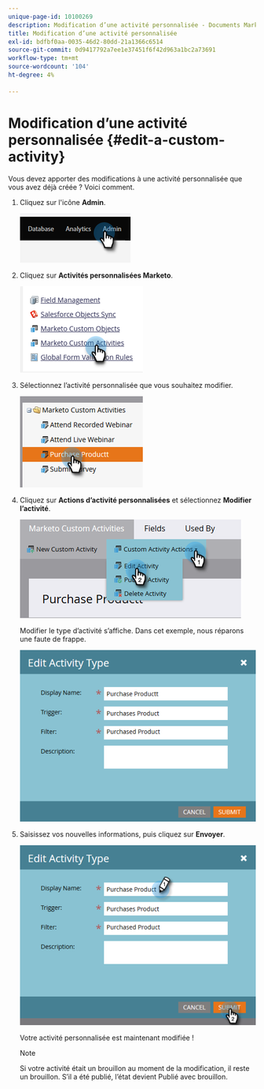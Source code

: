 ```yaml
---
unique-page-id: 10100269
description: Modification d’une activité personnalisée - Documents Marketo - Documentation du produit
title: Modification d’une activité personnalisée
exl-id: bdfbf0aa-0035-46d2-80dd-21a1366c6514
source-git-commit: 0d9417792a7ee1e37451f6f42d963a1bc2a73691
workflow-type: tm+mt
source-wordcount: '104'
ht-degree: 4%

---
```


# Modification d’une activité personnalisée {#edit-a-custom-activity}

Vous devez apporter des modifications à une activité personnalisée que vous avez déjà créée ? Voici comment.

1. Cliquez sur l&#39;icône **Admin**.

   ![](assets/edit-a-custom-activity-1.png)

1. Cliquez sur **Activités personnalisées Marketo**.

   ![](assets/edit-a-custom-activity-2.png)

1. Sélectionnez l’activité personnalisée que vous souhaitez modifier.

   ![](assets/edit-a-custom-activity-3.png)

1. Cliquez sur **Actions d’activité personnalisées** et sélectionnez **Modifier l’activité**.

   ![](assets/edit-a-custom-activity-4.png)

   Modifier le type d’activité s’affiche. Dans cet exemple, nous réparons une faute de frappe.

   ![](assets/edit-a-custom-activity-5.png)

1. Saisissez vos nouvelles informations, puis cliquez sur **Envoyer**.

   ![](assets/edit-a-custom-activity-6.png)

   Votre activité personnalisée est maintenant modifiée !

   >[!NOTE]
   >
   >Si votre activité était un brouillon au moment de la modification, il reste un brouillon. S’il a été publié, l’état devient Publié avec brouillon.
